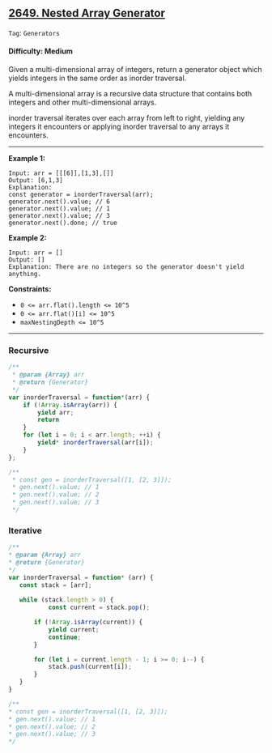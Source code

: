 ## [2649. Nested Array Generator](https://leetcode.com/problems/nested-array-generator)

```Tag```: ```Generators```

#### Difficulty: Medium

Given a multi-dimensional array of integers, return a generator object which yields integers in the same order as inorder traversal.

A multi-dimensional array is a recursive data structure that contains both integers and other multi-dimensional arrays.

inorder traversal iterates over each array from left to right, yielding any integers it encounters or applying inorder traversal to any arrays it encounters.

 
---

__Example 1:__
```
Input: arr = [[[6]],[1,3],[]]
Output: [6,1,3]
Explanation:
const generator = inorderTraversal(arr);
generator.next().value; // 6
generator.next().value; // 1
generator.next().value; // 3
generator.next().done; // true
```

__Example 2:__
```
Input: arr = []
Output: []
Explanation: There are no integers so the generator doesn't yield anything.
```

__Constraints:__

- ```0 <= arr.flat().length <= 10^5```
- ```0 <= arr.flat()[i] <= 10^5```
- ```maxNestingDepth <= 10^5```

---

### Recursive

```JavaScript
/**
 * @param {Array} arr
 * @return {Generator}
 */
var inorderTraversal = function*(arr) {
    if (!Array.isArray(arr)) {
        yield arr;
        return
    }
    for (let i = 0; i < arr.length; ++i) {
        yield* inorderTraversal(arr[i]);
    }
};

/**
 * const gen = inorderTraversal([1, [2, 3]]);
 * gen.next().value; // 1
 * gen.next().value; // 2
 * gen.next().value; // 3
 */
 ```
 
 ### Iterative
 
 ```JavaScript
 /**
 * @param {Array} arr
 * @return {Generator}
 */
var inorderTraversal = function* (arr) {
    const stack = [arr];
  
    while (stack.length > 0) {
            const current = stack.pop();

        if (!Array.isArray(current)) {
            yield current;
            continue;
        }

        for (let i = current.length - 1; i >= 0; i--) {
            stack.push(current[i]);
        }
    }
}

/**
 * const gen = inorderTraversal([1, [2, 3]]);
 * gen.next().value; // 1
 * gen.next().value; // 2
 * gen.next().value; // 3
 */
 ```
 

